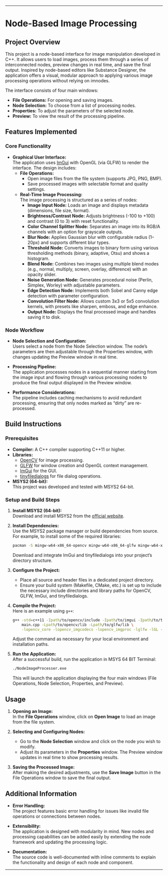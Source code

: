 

---

# Node-Based Image Processing

## Project Overview

This project is a node-based interface for image manipulation developed in C++. It allows users to load images, process them through a series of interconnected nodes, preview changes in real time, and save the final output. Inspired by node-based editors like Substance Designer, the application offers a visual, modular approach to applying various image processing operations without relying on imnodes.

The interface consists of four main windows:
- **File Operations:** For opening and saving images.
- **Node Selection:** To choose from a list of processing nodes.
- **Properties:** To adjust the parameters of the selected node.
- **Preview:** To view the result of the processing pipeline.

## Features Implemented

### Core Functionality
- **Graphical User Interface:**  
  The application uses [ImGui](https://github.com/ocornut/imgui) with OpenGL (via GLFW) to render the interface. The design includes:
  - **File Operations:**  
    - Open image files from the file system (supports JPG, PNG, BMP).
    - Save processed images with selectable format and quality settings.
  - **Real-Time Image Processing:**  
    The image processing is structured as a series of nodes:
    - **Image Input Node:** Loads an image and displays metadata (dimensions, file size, format).
    - **Brightness/Contrast Node:** Adjusts brightness (-100 to +100) and contrast (0 to 3) with reset functionality.
    - **Color Channel Splitter Node:** Separates an image into its RGB/A channels with an option for grayscale outputs.
    - **Blur Node:** Applies Gaussian blur with configurable radius (1–20px) and supports different blur types.
    - **Threshold Node:** Converts images to binary form using various thresholding methods (binary, adaptive, Otsu) and shows a histogram.
    - **Blend Node:** Combines two images using multiple blend modes (e.g., normal, multiply, screen, overlay, difference) with an opacity slider.
    - **Noise Generation Node:** Generates procedural noise (Perlin, Simplex, Worley) with adjustable parameters.
    - **Edge Detection Node:** Implements both Sobel and Canny edge detection with parameter configuration.
    - **Convolution Filter Node:** Allows custom 3x3 or 5x5 convolution kernels, with presets like sharpen, emboss, and edge enhance.
    - **Output Node:** Displays the final processed image and handles saving it to disk.

### Node Workflow
- **Node Selection and Configuration:**  
  Users select a node from the Node Selection window. The node’s parameters are then adjustable through the Properties window, with changes updating the Preview window in real time.
  
- **Processing Pipeline:**  
  The application processes nodes in a sequential manner starting from the image input and flowing through various processing nodes to produce the final output displayed in the Preview window.

- **Performance Considerations:**  
  The pipeline includes caching mechanisms to avoid redundant processing, ensuring that only nodes marked as “dirty” are re-processed.

## Build Instructions

### Prerequisites
- **Compiler:** A C++ compiler supporting C++11 or higher.
- **Libraries:**  
  - [OpenCV](https://opencv.org/) for image processing.
  - [GLFW](https://www.glfw.org/) for window creation and OpenGL context management.
  - [ImGui](https://github.com/ocornut/imgui) for the GUI.
  - [tinyfiledialogs](http://tinyfiledialogs.sourceforge.net/) for file dialog operations.
- **MSYS2 (64-bit):**  
  This project was developed and tested with MSYS2 64-bit.

### Setup and Build Steps

1. **Install MSYS2 (64-bit):**  
   Download and install MSYS2 from the [official website](https://www.msys2.org/).

2. **Install Dependencies:**  
   Use the MSYS2 package manager or build dependencies from source. For example, to install some of the required libraries:
   ```bash
   pacman -S mingw-w64-x86_64-opencv mingw-w64-x86_64-glfw mingw-w64-x86_64-glew
   ```
   Download and integrate ImGui and tinyfiledialogs into your project’s directory structure.

3. **Configure the Project:**  
   - Place all source and header files in a dedicated project directory.
   - Ensure your build system (Makefile, CMake, etc.) is set up to include the necessary include directories and library paths for OpenCV, GLFW, ImGui, and tinyfiledialogs.

4. **Compile the Project:**  
   Here is an example using `g++`:
   ```bash
   g++ -std=c++11 -Ipath/to/opencv/include -Ipath/to/imgui -Ipath/to/tinyfiledialogs -Ipath/to/glfw/include \
       main.cpp -Lpath/to/opencv/lib -Lpath/to/glfw/lib \
       -lopencv_core -lopencv_imgcodecs -lopencv_imgproc -lglfw -lGL -o NodeBasedImageProcessing
   ```
   Adjust the command as necessary for your local environment and installation paths.

5. **Run the Application:**  
   After a successful build, run the application in MSYS 64 BIT Terminal:
   ```bash
   ./NodeImageProcesser.exe
   ```
   This will launch the application displaying the four main windows (File Operations, Node Selection, Properties, and Preview).

## Usage

1. **Opening an Image:**  
   In the **File Operations** window, click on **Open Image** to load an image from the file system.

2. **Selecting and Configuring Nodes:**  
   - Go to the **Node Selection** window and click on the node you wish to modify.
   - Adjust its parameters in the **Properties** window. The Preview window updates in real time to show processing results.

3. **Saving the Processed Image:**  
   After making the desired adjustments, use the **Save Image** button in the File Operations window to save the final output.

## Additional Information

- **Error Handling:**  
  The project features basic error handling for issues like invalid file operations or connections between nodes.

- **Extensibility:**  
  The application is designed with modularity in mind. New nodes and processing capabilities can be added easily by extending the node framework and updating the processing logic.

- **Documentation:**  
  The source code is well-documented with inline comments to explain the functionality and design of each node and component.

---
